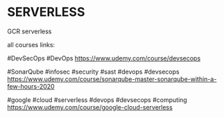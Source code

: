 # SERVERLESS
GCR serverless 


all courses links:

#DevSecOps #DevOps https://www.udemy.com/course/devsecops

#SonarQube #infosec #security #sast #devops #devsecops https://www.udemy.com/course/sonarqube-master-sonarqube-within-a-few-hours-2020

#google #cloud #serverless #devops #devsecops #computing https://www.udemy.com/course/google-cloud-serverless
